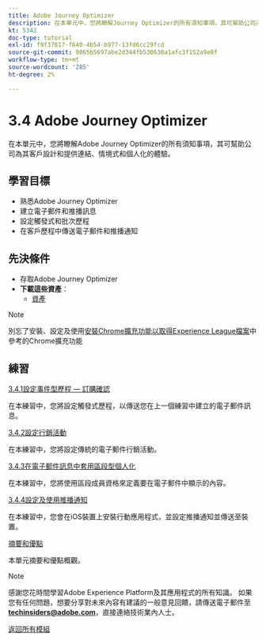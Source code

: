 ```yaml
---
title: Adobe Journey Optimizer
description: 在本單元中，您將瞭解Journey Optimizer的所有須知事項，其可幫助公司為其客戶設計和提供連結、情境式和個人化的體驗。
kt: 5342
doc-type: tutorial
exl-id: f9f37817-f640-4b54-b977-13fd6cc29fcd
source-git-commit: 9865b5697abe2d344fb530636a1afc3f152a9e8f
workflow-type: tm+mt
source-wordcount: '285'
ht-degree: 2%

---
```


# 3.4 Adobe Journey Optimizer

在本單元中，您將瞭解Adobe Journey Optimizer的所有須知事項，其可幫助公司為其客戶設計和提供連結、情境式和個人化的體驗。

## 學習目標

- 熟悉Adobe Journey Optimizer
- 建立電子郵件和推播訊息
- 設定觸發式和批次歷程
- 在客戶歷程中傳送電子郵件和推播通知

## 先決條件

- 存取Adobe Journey Optimizer
- **下載這些資產**：
   - [資產](./../../../assets/ajo/CitiSignal-images.zip)

>[!NOTE]
>
>別忘了安裝、設定及使用[安裝Chrome擴充功能以取得Experience League檔案](../../gettingstarted/gettingstarted/ex1.md)中參考的Chrome擴充功能

## 練習

[3.4.1設定事件型歷程 — 訂購確認](./ex1.md)

在本練習中，您將設定觸發式歷程，以傳送您在上一個練習中建立的電子郵件訊息。

[3.4.2設定行銷活動](./ex2.md)

在本練習中，您將設定傳統的電子郵件行銷活動。

[3.4.3在電子郵件訊息中套用區段型個人化](./ex3.md)

在本練習中，您將使用區段成員資格來定義要在電子郵件中顯示的內容。

[3.4.4設定及使用推播通知](./ex4.md)

在本練習中，您會在iOS裝置上安裝行動應用程式，並設定推播通知並傳送至裝置。

[摘要和優點](./summary.md)

本單元摘要和優點概觀。

>[!NOTE]
>
>感謝您花時間學習Adobe Experience Platform及其應用程式的所有知識。 如果您有任何問題，想要分享對未來內容有建議的一般意見回饋，請傳送電子郵件至&#x200B;**techinsiders@adobe.com**，直接連絡技術業內人士。

[返回所有模組](../../../overview.md)
